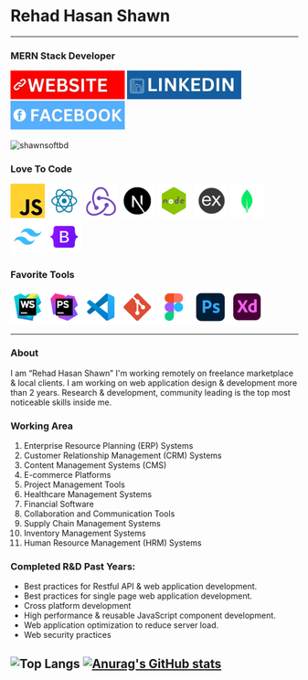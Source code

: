 # Rehad Hasan Shawn

---

### MERN Stack Developer

[![Alt Text](./WEBSITE.jpg)](https://rehad.vercel.app)
[![Alt Text](./LINKEDIN.jpg)](https://www.linkedin.com/in/rehaddev)
[![Alt Text](./FACEBOOK.jpg)](https://www.facebook.com/rehadhasanshawn)

<p><img align="center" src="https://github-readme-streak-stats.herokuapp.com/?user=rehaddev&theme=tokyonight" alt="shawnsoftbd" /></p>

### Love To Code
![Alt Text](./JS.jpg)
![Alt Text](./REACT.png)
![Alt Text](./REDUX.png)
![Alt Text](./NEXT.png)
![Alt Text](./NODE.png)
![Alt Text](./EXPRESS.png)
![Alt Text](./MONGODB.png)
![Alt Text](./TAILWIND-CSS.png)
![Alt Text](./BOOTSTRAP.png)

### Favorite Tools
![Alt Text](./WEBSTORM.png)
![Alt Text](./PHPSTORM.png)
![Alt Text](./VS-CODE.png)
![Alt Text](./GIT.png)
![Alt Text](./FIGMA.png)
![Alt Text](./PHOTOSHOP.png)
![Alt Text](./XD.png)

---
### About
<p>I am “Rehad Hasan Shawn”  I'm working remotely on freelance marketplace &  local clients. I am working on web application design & development more than 2 years. Research & development, community leading is the top most noticeable skills inside me.</p>

### Working Area
1. Enterprise Resource Planning (ERP) Systems
2. Customer Relationship Management (CRM) Systems
3. Content Management Systems (CMS)
4. E-commerce Platforms
5. Project Management Tools
6. Healthcare Management Systems
7. Financial Software
8. Collaboration and Communication Tools
9. Supply Chain Management Systems
10. Inventory Management Systems
11. Human Resource Management (HRM) Systems

### Completed R&D Past Years:
- Best practices for Restful API & web application development.
- Best practices for single page web application development.
- Cross platform development
- High performance & reusable JavaScript component development.
- Web application optimization to reduce server load.
- Web security practices

![Top Langs](https://github-readme-stats.vercel.app/api/top-langs/?username=rehaddev&theme=tokyonight)
[![Anurag's GitHub stats](https://github-readme-stats.vercel.app/api?username=rehaddev&theme=tokyonight)](https://github.com/rehadsoft/github-readme-stats)
---



